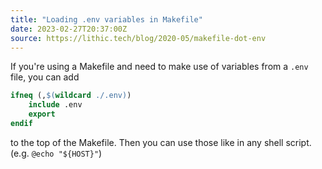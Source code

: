 ```yaml
---
title: "Loading .env variables in Makefile"
date: 2023-02-27T20:37:00Z
source: https://lithic.tech/blog/2020-05/makefile-dot-env
---
```


If you're using a Makefile and need to make use of variables from a `.env` file, you can add

```Makefile
ifneq (,$(wildcard ./.env))
    include .env
    export
endif
```

to the top of the Makefile. Then you can use those like in any shell script. (e.g. `@echo "${HOST}"`)